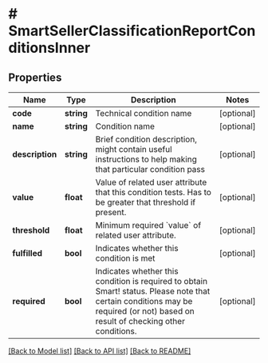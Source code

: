 # # SmartSellerClassificationReportConditionsInner

## Properties

Name | Type | Description | Notes
------------ | ------------- | ------------- | -------------
**code** | **string** | Technical condition name | [optional]
**name** | **string** | Condition name | [optional]
**description** | **string** | Brief condition description, might contain useful instructions to help making that particular condition pass | [optional]
**value** | **float** | Value of related user attribute that this condition tests. Has to be greater that threshold if present. | [optional]
**threshold** | **float** | Minimum required &#x60;value&#x60; of related user attribute. | [optional]
**fulfilled** | **bool** | Indicates whether this condition is met | [optional]
**required** | **bool** | Indicates whether this condition is required to obtain Smart! status. Please note that certain conditions may be required (or not) based on result of checking other conditions. | [optional]

[[Back to Model list]](../../README.md#models) [[Back to API list]](../../README.md#endpoints) [[Back to README]](../../README.md)
